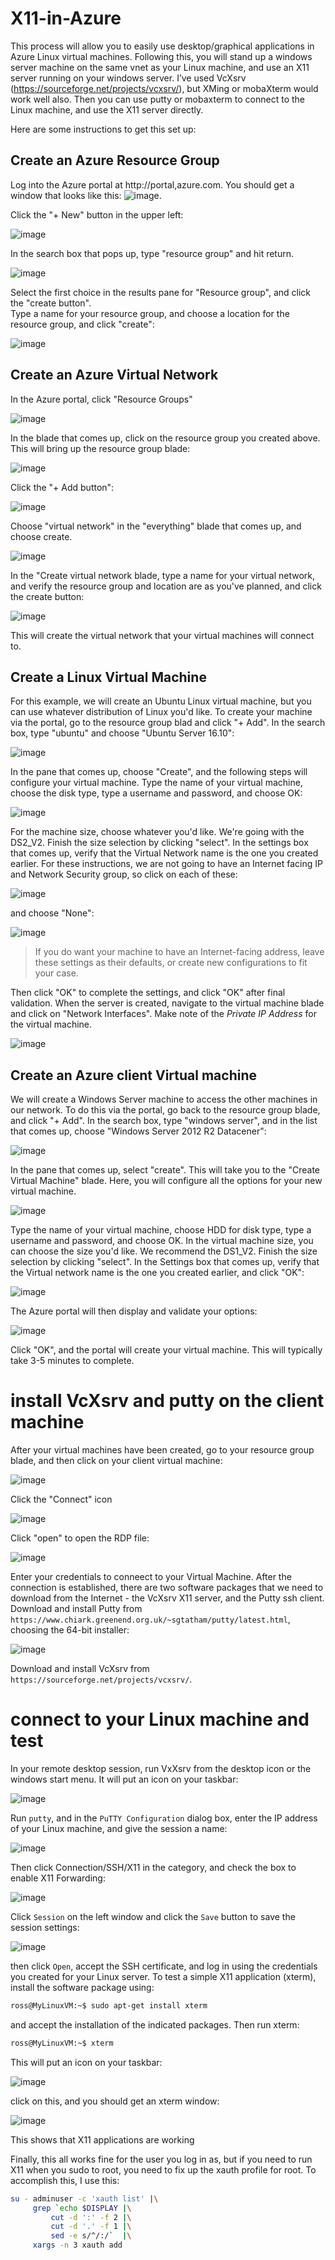 # X11-in-Azure
 This process will allow you to easily use desktop/graphical applications in Azure Linux virtual machines.  Following this, you will stand up a windows server machine on the same vnet as your Linux machine, and use an X11 server running on your windows server.  I’ve used VcXsrv (https://sourceforge.net/projects/vcxsrv/), but XMing or mobaXterm would work well also.  Then you can use putty or mobaxterm to connect to the Linux machine, and use the X11 server directly.

Here are some instructions to get this set up:


## Create an Azure Resource Group
  Log into the Azure portal at http://portal,azure.com.  You should get a window that looks like this:
  ![image](./media/2017-04-30_14-54-12.jpg). 

  Click the "+ New" button in the upper left:

  ![image](./media/2017-04-30_14-58-44.jpg)

  In the search box that pops up, type "resource group" and hit return.  

  ![image](./media/2017-04-30_15-01-00.jpg)

  Select the first choice in the results pane for "Resource group", and click the "create button".  
  Type a name for your resource group, and choose a location for the resource group, and click "create":

  ![image](./media/2017-06-01_10-33-33.jpg)

## Create an Azure Virtual Network

In the Azure portal, click "Resource Groups" 

![image](./media/2017-04-30_15-05-45.jpg)

In the blade that comes up, click on the resource group you created above.  This will bring up the resource group blade:

![image](./media/2017-04-30_15-08-01.jpg)

Click the "+ Add button":

![image](./media/2017-04-30_15-08-43.jpg)

Choose "virtual network" in the "everything" blade that comes up, and choose create.

![image](./media/2017-04-30_15-10-01.jpg)

In the "Create virtual network blade, type a name for your virtual network, and verify the resource group and location are as you've planned, and click the create button:

![image](./media/2017-06-01_10-37-45.jpg)

This will create the virtual network that your virtual machines will connect to.

## Create a Linux Virtual Machine

For this example, we will create an Ubuntu Linux virtual machine, but you can use whatever distribution of Linux you'd like.  To create your machine via the portal, go to the resource group blad and click "+ Add".  In the search box, type "ubuntu" and choose "Ubuntu Server 16.10":

![image](./media/2017-06-01_12-27-58.jpg)

In the pane that comes up, choose "Create", and the following steps will configure your virtual machine.  Type the name of your virtual machine, choose the disk type, type a username and password, and choose OK:

![image](./media/2017-06-01_12-29-25.jpg)

For the machine size, choose whatever you'd like.  We're going with the DS2_V2.  Finish the size selection by clicking "select".  In the settings box that comes up, verify that the Virtual Network name is the one you created earlier.  For these instructions, we are not going to have an Internet facing IP and Network Security group, so click on each of these:

![image](./media/2017-06-01_12-31-28.jpg)

and choose "None":

![image](./media/2017-06-01_10-56-13.jpg)

> If you do want your machine to have an Internet-facing address, leave these settings as their defaults, or create new configurations to fit your case.

Then click "OK" to complete the settings, and click "OK" after final validation.  When the server is created, navigate to the virtual machine blade and click on "Network Interfaces".  Make note of the *Private IP Address* for the virtual machine.

![image](./media/2017-06-01_12-47-15.jpg)

## Create an Azure client Virtual machine

We will create a Windows Server machine to access the other machines in our network.  To do this via the portal, go back to the resource group blade, and click "+ Add".  In the search box, type "windows server", and in the list that comes up, choose "Windows Server 2012 R2 Datacener":

![image](./media/2017-04-30_15-19-46.jpg)

In the pane that comes up, select "create".  This will take you to the "Create Virtual Machine" blade.  Here, you will configure all the options for your new virtual machine.  

![image](./media/2017-06-01_11-18-13.jpg)

Type the name of your virtual machine, choose HDD for disk type, type a username and password, and choose OK. In the virtual machine size, you can choose the size you'd like.  We recommend the DS1_V2.  Finish the size selection by clicking "select".  In the Settings box that comes up, verify that the Virtual network name is the one you created earlier, and click "OK":

![image](./media/2017-06-01_11-21-55.jpg)

The Azure portal will then display and validate your options:

![image](./media/2017-06-01_11-22-45.jpg)

Click "OK", and the portal will create your virtual machine. This will typically take 3-5 minutes to complete.

# install VcXsrv and putty on the client machine

After your virtual machines have been created, go to your resource group blade, and then click on your client virtual machine:

![image](./media/2017-06-01_11-25-36.jpg)

Click the "Connect" icon 

![image](./media/2017-06-01_11-29-41.jpg)

Click "open" to open the RDP file:

![image](./media/2017-06-01_11-45-26.jpg)

Enter your credentials to conneect to your Virtual Machine.  After the connection is established, there are two software packages that we need to download from the Internet - the VcXsrv X11 server, and the Putty ssh client.  Download and install Putty from `https://www.chiark.greenend.org.uk/~sgtatham/putty/latest.html`, choosing the 64-bit installer:

![image](./media/2017-06-01_11-54-00.jpg)

Download and install VcXsrv from `https://sourceforge.net/projects/vcxsrv/`.  


# connect to your Linux machine and test

In your remote desktop session, run VxXsrv from the desktop icon or the windows start menu.  It will put an icon on your taskbar:

![image](./media/2017-06-01_12-02-32.jpg)

Run `putty`, and in the `PuTTY Configuration` dialog box, enter the IP address of your Linux machine, and give the session a name:

![image](./media/2017-06-01_12-51-33.jpg) 

Then click Connection/SSH/X11 in the category, and check the box to enable X11 Forwarding:

![image](./media/2017-06-01_12-08-09.jpg)

Click `Session` on the left window and click the `Save` button to save the session settings:

![image](./media/2017-06-01_12-53-00.jpg)

then click `Open`, accept the SSH certificate, and log in using the credentials you created for your Linux server.  To test a simple X11 application (xterm), install the software package using:
```bash
ross@MyLinuxVM:~$ sudo apt-get install xterm
```

and accept the installation of the indicated packages.  Then run xterm:

```bash
ross@MyLinuxVM:~$ xterm
```

This will put an icon on your taskbar:

![image](./media/2017-06-01_12-58-33.jpg)

click on this, and you should get an xterm window:

![image](./media/2017-06-01_13-00-06.jpg)

This shows that X11 applications are working 


Finally, this all works fine for the user you log in as, but if you need to run X11 when you sudo to root, you need to fix up the xauth profile for root.  To accomplish this, I use this:

```bash
su - adminuser -c 'xauth list' |\
     grep `echo $DISPLAY |\
         cut -d ':' -f 2 |\
         cut -d '.' -f 1 |\
         sed -e s/^/:/`  |\
     xargs -n 3 xauth add
```
